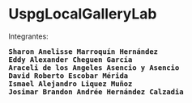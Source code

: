 # UspgLocalGalleryLab
Integrantes:
<pre>
<strong>Sharon Anelisse Marroquín Hernández</strong>
<strong>Eddy Alexander Cheguen García</strong>
<strong>Araceli de los Angeles Asencio y Asencio</strong>
<strong>David Roberto Escobar Mérida</strong>
<strong>Ismael Alejandro Liquez Muñoz</strong>
<strong>Josimar Brandon Andrée Hernández Calzadia</strong>
</pre>
